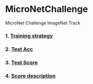# MicroNetChallenge

MicroNet Challenge ImageNet Track

### 1. [Training strategy](./Train.md)
### 2. [Test Acc](Test.md)
### 3. [Test Score](Score.md)
### 4. [Score description](Description.md)

